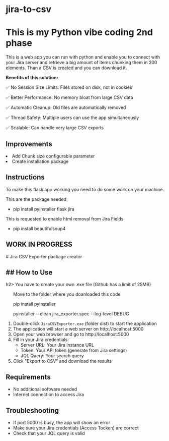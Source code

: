 # jira-to-csv
<h1>This is my Python vibe coding 2nd phase</h1>

This is a web app you can run with python and enable you to connect with your Jira server and retrieve a big amount of items chunking them in 200 elements.
Than a CSV is created and you can download it.
<p>
<b>Benefits of this solution:</b>
<p>✅ No Session Size Limits: Files stored on disk, not in cookies
<p>✅ Better Performance: No memory bloat from large CSV data
<p>✅ Automatic Cleanup: Old files are automatically removed
<p>✅ Thread Safety: Multiple users can use the app simultaneously
<p>✅ Scalable: Can handle very large CSV exports

<h2>Improvements</h2>
<li>Add Chunk size configurable parameter</li>
<li>Create installation package</li>

<h2>Instructions</h2>
To make this flask app working you need to do some work on your machine.

This are the package needed
- pip install pyinstaller flask jira

This is requested to enable html removal from Jira Fields
- pip install beautifulsoup4

<h2>WORK IN PROGRESS</h2>
# Jira CSV Exporter package creator

<h2>## How to Use</h2>h2>
You have to create your own .exe file (Github has a limit of 25MB)
<ul>Move to the folder where you doanloaded this code</ul>
<ul>pip install pyinstaller</ul>
<ul>pyinstaller --clean jira_exporter.spec --log-level DEBUG</ul>


1. Double-click `JiraCSVExporter.exe` (folder dist) to start the application
2. The application will start a web server on http://localhost:5000
3. Open your web browser and go to http://localhost:5000
4. Fill in your Jira credentials:
   - Server URL: Your Jira instance URL
   - Token: Your API token (generate from Jira settings)
   - JQL Query: Your search query
5. Click "Export to CSV" and download the results

## Requirements
- No additional software needed
- Internet connection to access Jira

## Troubleshooting
- If port 5000 is busy, the app will show an error
- Make sure your Jira credentials (Access Tocken) are correct
- Check that your JQL query is valid
